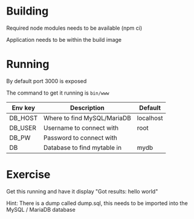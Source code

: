 # Building

Required node modules needs to be available (npm ci)

Application needs to be within the build image


# Running

By default port 3000 is exposed

The command to get it running is `bin/www`

| Env key | Description | Default |
|--- | --- | --- |
| DB_HOST | Where to find MySQL/MariaDB | localhost |
| DB_USER | Username to connect with | root |
| DB_PW |  Password to connect with | <empty> |
| DB | Database to find mytable in | mydb |


# Exercise

Get this running and have it display "Got results: hello world"


Hint: There is a dump called dump.sql, this needs to be imported into the MySQL / MariaDB database

